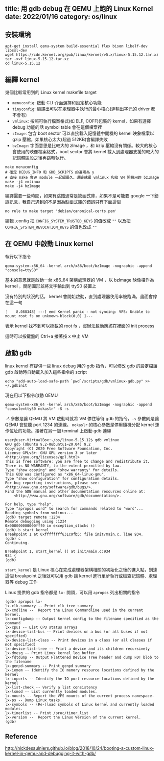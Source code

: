 title: 用 gdb debug 在 QEMU 上跑的 Linux Kernel
date: 2022/01/16
category: os/linux
---

## 安裝環境

```
apt-get install qemu-system build-essential flex bison libelf-dev libssl-dev
wget https://cdn.kernel.org/pub/linux/kernel/v5.x/linux-5.15.12.tar.xz
tar -xvf linux-5.15.12.tar.xz
cd linux-5.15.12
```

## 編譯 kernel

幾個比較常用到的 Linux kernel makefile target

- `menuconfig`: 啟動 CLI 介面選擇和設定核心功能
- `tinyconfig`: 編譯出可以在處理器中執行的最小核心(連輸出字元的 driver 都不會有)
- `vmlinux`: 按照可執行檔案格式(如 ELF, COFF)包裝的 kernel，如果有選擇 debug 功能的話 symbol table 會在這個檔案裡
- `zImage`: 包含 boot sector 可以直接載入記憶體中開機的 kernel 映象檔案以 gzip 壓縮，如果核心太大(超過 512KB)會編譯失敗
- `bzImage`: 字面意思是比較大的 zImage ，和 bzip 壓縮沒有關係。較大的核心會使用的映像檔案格式，boot sector 會將 kernel 載入到處理器支援的較大的記憶體區段之後再跳轉執行。

```
make menuconfig
# 確定 DEBUG_INFO 和 GDB_SCRIPTS 的選項為 y
# 直接 make 會連 module 一起編很久，這邊就編 vmlinux 和給 VM 開機用的 bzImage
make -j4 vmlinux
make -j4 bzImage
```

編譯需要一些時間，如果有跳錯通常是缺函式庫，如果不是可能要 google 一下錯誤訊息，我自己遇到的不是因為缺函式庫的錯誤只有下面這個

`no rule to make target 'debian/canonical-certs.pem'`

編輯 .config 把 `CONFIG_SYSTEM_TRUSTED_KEYS` 的值改成 `""`
以及把 `CONFIG_SYSTEM_REVOCATION_KEYS` 的值也改成 `""`

## 在 QEMU 中啟動 Linux kernel

執行以下指令
```
qemu-system-x86_64 -kernel arch/x86/boot/bzImage -nographic -append "console=ttyS0"
```
基本的意思就是啟動一台 x86_64 架構處理器的 VM ，以 bzImage 映像檔作為 kernel ，關閉圖形並將文字輸出到 ttyS0 裝置上

沒有特別的狀況的話， kernel 會開始啟動，直到處理器使用率被跑滿，畫面會停在這一句
```
[    8.088348] ---[ end Kernel panic - not syncing: VFS: Unable to mount root fs on unknown-block(0,0) ]---
```

表示 kernel 找不到可以掛載的 root fs ，沒辦法啟動應該在裡面的 init process

這時可以按鍵盤的 Ctrl+a 接著按 x 中止 VM

## 啟動 gdb

linux kernel 有提供一些 linux debug 用的 gdb 指令，可以修改 gdb 的設定檔讓 gdb 啟動時自動載入加入這些指令的 script

```shell
echo "add-auto-load-safe-path `pwd`/scripts/gdb/vmlinux-gdb.py" >> ~/.gdbinit
```

現在用以下指令啟動 QEMU
```
qemu-system-x86_64 -kernel arch/x86/boot/bzImage -nographic -append "console=ttyS0 nokaslr" -S -s
```

`-S` 參數是讓 QEMU 將 VM 啟動時就將 VM 停住等待 gdb 的指令，`-s` 參數則是讓 QEMU 會監聽 port 1234 的連線。 `nokaslr` 的核心參數是停用隨機分配 kernel 運作位址的功能。接著在另一個 terminal 上啟動 gdb 連線

```
user@user-VirtualBox:~/os/linux-5.15.12$ gdb vmlinux 
GNU gdb (Ubuntu 9.2-0ubuntu1~20.04) 9.2
Copyright (C) 2020 Free Software Foundation, Inc.
License GPLv3+: GNU GPL version 3 or later <http://gnu.org/licenses/gpl.html>
This is free software: you are free to change and redistribute it.
There is NO WARRANTY, to the extent permitted by law.
Type "show copying" and "show warranty" for details.
This GDB was configured as "x86_64-linux-gnu".
Type "show configuration" for configuration details.
For bug reporting instructions, please see:
<http://www.gnu.org/software/gdb/bugs/>.
Find the GDB manual and other documentation resources online at:
    <http://www.gnu.org/software/gdb/documentation/>.

For help, type "help".
Type "apropos word" to search for commands related to "word"...
Reading symbols from vmlinux...
(gdb) target remote :1234
Remote debugging using :1234
0x000000000000fff0 in exception_stacks ()
(gdb) b start_kernel
Breakpoint 1 at 0xffffffff831c0fb5: file init/main.c, line 934.
(gdb) c
Continuing.

Breakpoint 1, start_kernel () at init/main.c:934
934	{
(gdb)
```

`start_kernel` 是 Linux 核心在完成處理器架構相關的初始化之後的進入點，到達這個 breakpoint 之後就可以用 gdb 讓 kernel 進行單步執行或檢查記憶體、處理器等 debug 工作

Linux 提供的 gdb 指令都是 `lx-` 開頭，可以用 `apropos` 列出相關的指令

```
(gdb) apropos lx-
lx-clk-summary -- Print clk tree summary
lx-cmdline --  Report the Linux Commandline used in the current kernel.
lx-configdump -- Output kernel config to the filename specified as the command
lx-cpus -- List CPU status arrays
lx-device-list-bus -- Print devices on a bus (or all buses if not specified)
lx-device-list-class -- Print devices in a class (or all classes if not specified)
lx-device-list-tree -- Print a device and its children recursively
lx-dmesg -- Print Linux kernel log buffer.
lx-fdtdump -- Output Flattened Device Tree header and dump FDT blob to the filename
lx-genpd-summary -- Print genpd summary
lx-iomem -- Identify the IO memory resource locations defined by the kernel
lx-ioports -- Identify the IO port resource locations defined by the kernel
lx-list-check -- Verify a list consistency
lx-lsmod -- List currently loaded modules.
lx-mounts -- Report the VFS mounts of the current process namespace.
lx-ps -- Dump Linux tasks.
lx-symbols -- (Re-)load symbols of Linux kernel and currently loaded modules.
lx-timerlist -- Print /proc/timer_list
lx-version --  Report the Linux Version of the current kernel.
(gdb) 
```

## Reference

http://nickdesaulniers.github.io/blog/2018/10/24/booting-a-custom-linux-kernel-in-qemu-and-debugging-it-with-gdb/
